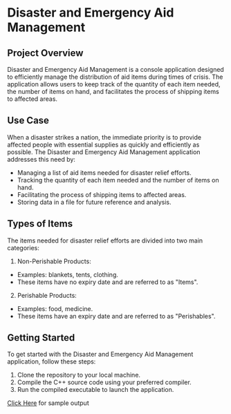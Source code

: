 # Disaster and Emergency Aid Management

## Project Overview
Disaster and Emergency Aid Management is a console application designed to efficiently manage the distribution of aid items during times of crisis. The application allows users to keep track of the quantity of each item needed, the number of items on hand, and facilitates the process of shipping items to affected areas.

## Use Case
When a disaster strikes a nation, the immediate priority is to provide affected people with essential supplies as quickly and efficiently as possible. The Disaster and Emergency Aid Management application addresses this need by:
- Managing a list of aid items needed for disaster relief efforts.
- Tracking the quantity of each item needed and the number of items on hand.
- Facilitating the process of shipping items to affected areas.
- Storing data in a file for future reference and analysis.

## Types of Items

The items needed for disaster relief efforts are divided into two main categories:

1. Non-Perishable Products:
- Examples: blankets, tents, clothing.
- These items have no expiry date and are referred to as "Items".

2. Perishable Products:
- Examples: food, medicine.
- These items have an expiry date and are referred to as "Perishables".

## Getting Started
To get started with the Disaster and Emergency Aid Management application, follow these steps:

1. Clone the repository to your local machine.
2. Compile the C++ source code using your preferred compiler.
3. Run the compiled executable to launch the application.

[Click Here](EAM-console/sample_output.txt) for sample output
